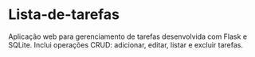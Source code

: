 # Lista-de-tarefas
Aplicação web para gerenciamento de tarefas desenvolvida com Flask e SQLite. Inclui operações CRUD: adicionar, editar, listar e excluir tarefas.
